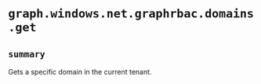 # `graph.windows.net.graphrbac.domains.get`

## `summary`
Gets a specific domain in the current tenant.


